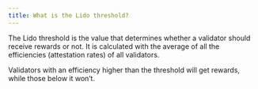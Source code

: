 ```yaml
---
title: What is the Lido threshold?
---
```


The Lido threshold is the value that determines whether a validator should receive rewards or not. It is calculated with the average of all the efficiencies (attestation rates) of all validators.

Validators with an efficiency higher than the threshold will get rewards, while those below it won’t.
